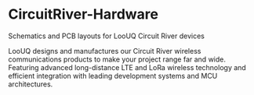 # CircuitRiver-Hardware
Schematics and PCB layouts for LooUQ Circuit River devices

LooUQ designs and manufactures our Circuit River wireless communications products to make your project range far and wide. Featuring advanced long-distance LTE and LoRa wireless technology and efficient integration with leading development systems and MCU architectures.

